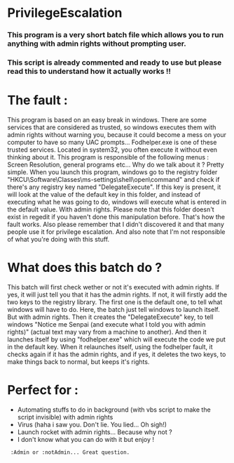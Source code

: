 # PrivilegeEscalation 
### This program is a very short batch file which allows you to run anything with admin rights without prompting user.
### This script is already commented and ready to use but please read this to understand how it actually works !!
# The fault :
This program is based on an easy break in windows. There are some services that are considered as trusted, so windows executes them with admin rights without warning you, because it could become a mess on your computer to have so many UAC prompts...
Fodhelper.exe is one of these trusted services. Located in system32, you often execute it without even thinking about it. This program is responsible of the following menus : Screen Resolution, general programs etc...
Why do we talk about it ? Pretty simple. When you launch  this program, windows go to the registry folder "HKCU\Software\Classes\ms-settings\shell\open\command" and check if there's any registry key named "DelegateExecute". If this key is present, it will look at the value of the default key in this folder, and instead of executing what he was going to do, windows will execute what is entered in the default value. With admin rights. Please note that this folder doesn't exist in regedit if you haven't done this manipulation before. That's how the fault works. Also please remember that I didn't discovered it and that many people use it for privilege escalation. And also note that I'm not responsible of what you're doing with this stuff.

# What does this batch do ?
This batch will first check wether or not it's executed with admin rights. If yes, it will just tell you that it has the admin rights. If not, it will firstly add the two keys to the registry library. The first one is the default one, to tell what windows will have to do. Here, the batch just tell windows to launch itself. But with admin rights. Then it creates the "DelegateExecute" key, to tell windows "Notice me Senpai (and execute what I told you with admin rights)" (actual text may vary from a machine to another). And then it launches itself by using "fodhelper.exe" which will execute the code we put in the default key. When it relaunches itself, using the fodhelper fault, it checks again if it has the admin rights, and if yes, it deletes the two keys, to make things back to normal, but keeps it's rights.

# Perfect for :
- Automating stuffs to do in background (with vbs script to make the script invisible) with admin rights
- Virus (haha i saw you. Don't lie. You lied... Oh sigh!)
- Launch rocket with admin rights... Because why not ?
- I don't know what you can do with it but enjoy !

```` :Admin or :notAdmin... Great question.````
